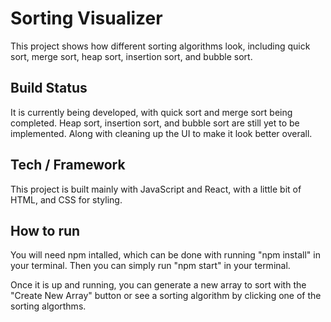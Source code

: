 # Sorting Visualizer
This project shows how different sorting algorithms look, including quick sort, merge sort, heap sort, insertion sort, and bubble sort. 

## Build Status
It is currently being developed, with quick sort and merge sort being completed. Heap sort, insertion sort, and bubble sort are still yet to be implemented. Along with cleaning up the UI to make it look better overall. 

## Tech / Framework
This project is built mainly with JavaScript and React, with a little bit of HTML, and CSS for styling.

## How to run
You will need npm intalled, which can be done with running "npm install" in your terminal. Then you can simply run "npm start" in your terminal. 

Once it is up and running, you can generate a new array to sort with the "Create New Array" button or see a sorting algorithm by clicking one of the sorting algorthms. 
